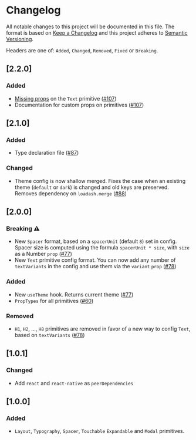 # Changelog

All notable changes to this project will be documented in this file. The format is based on [Keep a Changelog](http://keepachangelog.com/en/1.0.0/)
and this project adheres to [Semantic Versioning](http://semver.org/spec/v2.0.0.html).

Headers are one of: `Added`, `Changed`, `Removed`, `Fixed` or `Breaking`.

## [2.2.0]

### Added

- [Missing props](https://reactnative.dev/docs/text#props) on the `Text` primitive ([#107](https://github.com/backpacker/primitives/pull/107))
- Documentation for custom props on primitives ([#107](https://github.com/backpacker/primitives/pull/107))

## [2.1.0]

### Added

- Type declaration file ([#87](https://github.com/backpacker/primitives/pull/87))

### Changed

- Theme config is now shallow merged. Fixes the case when an existing theme (`default` or `dark`) is changed and old keys are preserved. Removes dependency on `loadash.merge` ([#88](https://github.com/backpacker/primitives/pull/88))

## [2.0.0]

### Breaking ⚠️

- New `Spacer` format, based on a `spacerUnit` (default `8`) set in config. Spacer size is computed using the formula `spacerUnit * size`, with `size` as a Number `prop` ([#77](https://github.com/backpacker/primitives/pull/77))
- New `Text` primitive config format. You can now add any number of `textVariants` in the config and use them via the `variant` `prop` ([#78](https://github.com/backpacker/primitives/pull/78))

### Added

- New `useTheme` hook. Returns current theme ([#77](https://github.com/backpacker/primitives/pull/77))
- `PropTypes` for all primitives ([#60](https://github.com/backpacker/primitives/pull/60))

### Removed

- `H1`, `H2`, ..., `H8` primitives are removed in favor of a new way to config `Text`, based on `textVariants` ([#78](https://github.com/backpacker/primitives/pull/78))

## [1.0.1]

### Changed

- Add `react` and `react-native` as `peerDependencies`

## [1.0.0]

### Added

- `Layout`, `Typography`, `Spacer`, `Touchable` `Expandable` and `Modal` primitives.
